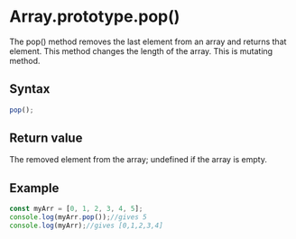 # Array.prototype.pop()

The pop() method removes the last element from an array and returns that element. This method changes the length of the array.
This is mutating method.

## Syntax

```js
pop();
```

## Return value

The removed element from the array; undefined if the array is empty.

## Example

```js
const myArr = [0, 1, 2, 3, 4, 5];
console.log(myArr.pop());//gives 5
console.log(myArr);//gives [0,1,2,3,4]
```
